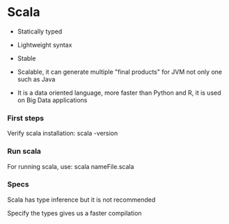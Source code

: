 # Scala

- Statically typed

- Lightweight syntax

- Stable

- Scalable, it can generate multiple "final products" for JVM not only one such as Java

- It is a data oriented language, more faster than Python and R, it is used on Big Data applications

### First steps

Verify scala installation: scala -version

### Run scala
For running scala, use: scala nameFile.scala

### Specs

Scala has type inference but it is not recommended

Specify the types gives us a faster compilation
